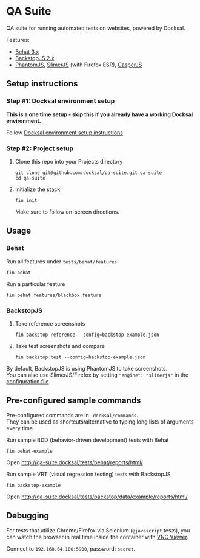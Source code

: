 # QA Suite 

QA suite for running automated tests on websites, powered by Docksal.  

Features:

- [Behat 3.x](https://github.com/Behat/Behat)
- [BackstopJS 2.x](https://github.com/garris/BackstopJS)
- [PhantomJS](http://phantomjs.org/), [SlimerJS](https://slimerjs.org/) (with Firefox ESR), [CasperJS](http://casperjs.org/)


## Setup instructions

### Step #1: Docksal environment setup

**This is a one time setup - skip this if you already have a working Docksal environment.**  

Follow [Docksal environment setup instructions](http://docksal.readthedocs.io/en/master/getting-started/env-setup)

   
### Step #2: Project setup

1. Clone this repo into your Projects directory

    ```
    git clone git@github.com:docksal/qa-suite.git qa-suite
    cd qa-suite
    ```

2. Initialize the stack

    ```
    fin init
    ```
    
    Make sure to follow on-screen directions.

## Usage

### Behat

Run all features under `tests/behat/features`

```
fin behat
```

Run a particular feature

```
fin behat features/blackbox.feature
```


### BackstopJS

1. Take reference screenshots
    
    ```
    fin backstop reference --config=backstop-example.json
    ```

2. Take test screenshots and compare

    ```
    fin backstop test --config=backstop-example.json
    ```

By default, BackstopJS is using PhantomJS to take screenshots.  
You can also use SlimerJS/Firefox by setting `"engine": "slimerjs"` 
in the [configuration file](tests/backstop/backstop-example.json).

## Pre-configured sample commands 

Pre-configured commands are in `.docksal/commands`.   
They can be used as shortcuts/alternative to typing long lists of arguments every time.

Run sample BDD (behavior-driven development) tests with Behat

```
fin behat-example
```

Open http://qa-suite.docksal/tests/behat/reports/html/

Run sample VRT (visual regression testing) tests with BackstopJS

```
fin backstop-example
```

Open http://qa-suite.docksal/tests/backstop/data/example/reports/html/


## Debugging

For tests that utilize Chrome/Firefox via Selenium (`@javascript` tests), you can watch the browser in real time 
inside the container with [VNC Viewer](https://www.realvnc.com/en/connect/download/viewer/).  

Connect to `192.168.64.100:5900`, password: `secret`.

